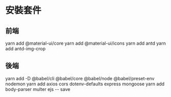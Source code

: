 # 安裝套件
## 前端
yarn add @material-ui/core
yarn add @material-ui/icons
yarn add antd
yarn add antd-img-crop
## 後端
yarn add -D @babel/cli @babel/core @babel/node @babel/preset-env nodemon
yarn add axios cors dotenv-defaults express mongoose
yarn add body-parser multer ejs -- save
